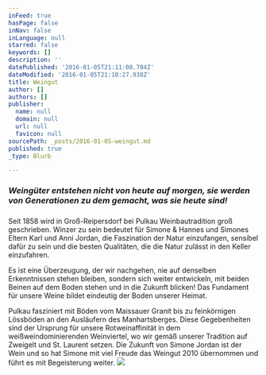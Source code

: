 ```yaml
---
inFeed: true
hasPage: false
inNav: false
inLanguage: null
starred: false
keywords: []
description: ''
datePublished: '2016-01-05T21:11:08.704Z'
dateModified: '2016-01-05T21:10:27.938Z'
title: Weingut
author: []
authors: []
publisher:
  name: null
  domain: null
  url: null
  favicon: null
sourcePath: _posts/2016-01-05-weingut.md
published: true
_type: Blurb

---
```

### _Weingüter entstehen nicht von heute auf morgen, sie werden von Generationen zu dem gemacht, was sie heute sind!_

### 

Seit 1858 wird in Groß-Reipersdorf bei Pulkau Weinbautradition groß geschrieben. Winzer zu sein bedeutet für Simone & Hannes und Simones Eltern Karl und Anni Jordan, die Faszination der Natur einzufangen, sensibel dafür zu sein und die besten Qualitäten, die die Natur zulässt in den Keller einzufahren.

Es ist eine Überzeugung, der wir nachgehen, nie auf denselben Erkenntnissen stehen bleiben, sondern sich weiter entwickeln, mit beiden Beinen auf dem Boden stehen und in die Zukunft blicken! Das Fundament für unsere Weine bildet eindeutig der Boden unserer Heimat.

Pulkau fasziniert mit Böden vom Maissauer Granit bis zu feinkörnigen Lössböden an den Ausläufern des Manhartsberges. Diese Gegebenheiten sind der Ursprung für unsere Rotweinaffinität in dem weißweindominierenden Weinviertel, wo wir gemäß unserer Tradition auf Zweigelt und St. Laurent setzen. Die Zukunft von Simone Jordan ist der Wein und so hat Simone mit viel Freude das Weingut 2010 übernommen und führt es mit Begeisterung weiter. ![](https://the-grid-user-content.s3-us-west-2.amazonaws.com/788a95eb-4688-4828-b2d2-bd5d2b0c00e8.JPG)